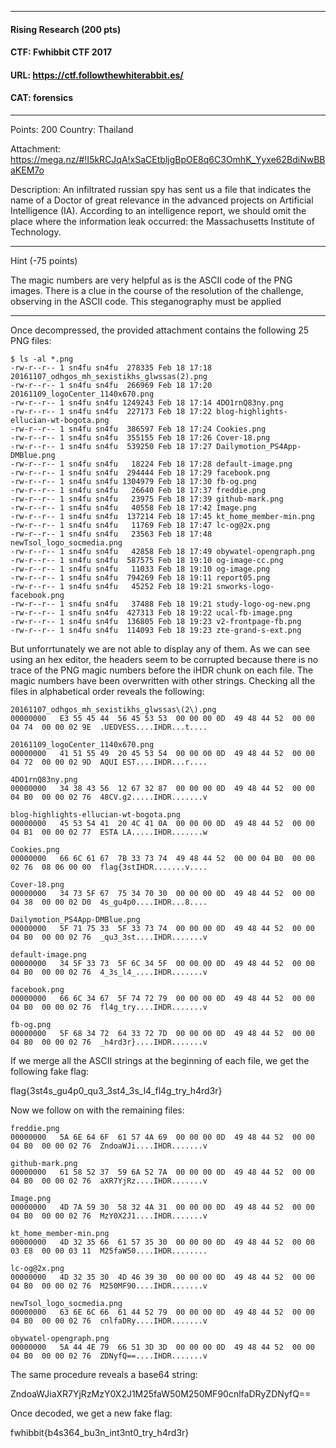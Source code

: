 -----
#### Rising Research (200 pts)
#### CTF: Fwhibbit CTF 2017
#### URL: https://ctf.followthewhiterabbit.es/
#### CAT: forensics

-----

Points: 200 
Country: Thailand 

Attachment: https://mega.nz/#!I5kRCJqA!xSaCEtbljgBpOE8q6C3OmhK_Yyxe62BdiNwBBaKEM7o 

Description: An infiltrated russian spy has sent us a file that indicates the name of a Doctor of 
great relevance in the advanced projects on Artificial Intelligence (IA). According to an intelligence 
report, we should omit the place where the information leak occurred: the Massachusetts Institute of 
Technology.

-----
Hint (-75 points)

The magic numbers are very helpful as is the ASCII code of the PNG images.
There is a clue in the course of the resolution of the challenge, observing 
in the ASCII code. This steganography must be applied 

-----
Once decompressed, the provided attachment contains the following 25 PNG files:

```
$ ls -al *.png
-rw-r--r-- 1 sn4fu sn4fu  278335 Feb 18 17:18 20161107_odhgos_mh_sexistikhs_glwssas(2).png
-rw-r--r-- 1 sn4fu sn4fu  266969 Feb 18 17:20 20161109_logoCenter_1140x670.png
-rw-r--r-- 1 sn4fu sn4fu 1249243 Feb 18 17:14 4DO1rnQ83ny.png
-rw-r--r-- 1 sn4fu sn4fu  227173 Feb 18 17:22 blog-highlights-ellucian-wt-bogota.png
-rw-r--r-- 1 sn4fu sn4fu  386597 Feb 18 17:24 Cookies.png
-rw-r--r-- 1 sn4fu sn4fu  355155 Feb 18 17:26 Cover-18.png
-rw-r--r-- 1 sn4fu sn4fu  539250 Feb 18 17:27 Dailymotion_PS4App-DMBlue.png
-rw-r--r-- 1 sn4fu sn4fu   18224 Feb 18 17:28 default-image.png
-rw-r--r-- 1 sn4fu sn4fu  294444 Feb 18 17:29 facebook.png
-rw-r--r-- 1 sn4fu sn4fu 1304979 Feb 18 17:30 fb-og.png
-rw-r--r-- 1 sn4fu sn4fu   26640 Feb 18 17:37 freddie.png
-rw-r--r-- 1 sn4fu sn4fu   23975 Feb 18 17:39 github-mark.png
-rw-r--r-- 1 sn4fu sn4fu   40558 Feb 18 17:42 Image.png
-rw-r--r-- 1 sn4fu sn4fu  137214 Feb 18 17:45 kt_home_member-min.png
-rw-r--r-- 1 sn4fu sn4fu   11769 Feb 18 17:47 lc-og@2x.png
-rw-r--r-- 1 sn4fu sn4fu   23563 Feb 18 17:48 newTsol_logo_socmedia.png
-rw-r--r-- 1 sn4fu sn4fu   42858 Feb 18 17:49 obywatel-opengraph.png
-rw-r--r-- 1 sn4fu sn4fu  587575 Feb 18 19:10 og-image-cc.png
-rw-r--r-- 1 sn4fu sn4fu   11033 Feb 18 19:10 og-image.png
-rw-r--r-- 1 sn4fu sn4fu  794269 Feb 18 19:11 report05.png
-rw-r--r-- 1 sn4fu sn4fu   45252 Feb 18 19:21 snworks-logo-facebook.png
-rw-r--r-- 1 sn4fu sn4fu   37488 Feb 18 19:21 study-logo-og-new.png
-rw-r--r-- 1 sn4fu sn4fu  427313 Feb 18 19:22 ucal-fb-image.png
-rw-r--r-- 1 sn4fu sn4fu  136805 Feb 18 19:23 v2-frontpage-fb.png
-rw-r--r-- 1 sn4fu sn4fu  114093 Feb 18 19:23 zte-grand-s-ext.png
```

But unforrtunately we are not able to display any of them. As we can see using an hex editor, the headers seem to be corrupted because there is no trace of the PNG magic numbers before the iHDR chunk on each file. The magic numbers have been overwritten with other strings. Checking all the files in alphabetical order reveals the following:

```
20161107_odhgos_mh_sexistikhs_glwssas\(2\).png
00000000   E3 55 45 44  56 45 53 53  00 00 00 0D  49 48 44 52  00 00 04 74  00 00 02 9E  .UEDVESS....IHDR...t....

20161109_logoCenter_1140x670.png
00000000   41 51 55 49  20 45 53 54  00 00 00 0D  49 48 44 52  00 00 04 72  00 00 02 9D  AQUI EST....IHDR...r....

4DO1rnQ83ny.png
00000000   34 38 43 56  12 67 32 87  00 00 00 0D  49 48 44 52  00 00 04 B0  00 00 02 76  48CV.g2.....IHDR.......v

blog-highlights-ellucian-wt-bogota.png
00000000   45 53 54 41  20 4C 41 0A  00 00 00 0D  49 48 44 52  00 00 04 B1  00 00 02 77  ESTA LA.....IHDR.......w

Cookies.png
00000000   66 6C 61 67  7B 33 73 74  49 48 44 52  00 00 04 B0  00 00 02 76  08 06 00 00  flag{3stIHDR.......v....

Cover-18.png
00000000   34 73 5F 67  75 34 70 30  00 00 00 0D  49 48 44 52  00 00 04 38  00 00 02 D0  4s_gu4p0....IHDR...8....

Dailymotion_PS4App-DMBlue.png
00000000   5F 71 75 33  5F 33 73 74  00 00 00 0D  49 48 44 52  00 00 04 B0  00 00 02 76  _qu3_3st....IHDR.......v

default-image.png
00000000   34 5F 33 73  5F 6C 34 5F  00 00 00 0D  49 48 44 52  00 00 04 B0  00 00 02 76  4_3s_l4_....IHDR.......v

facebook.png
00000000   66 6C 34 67  5F 74 72 79  00 00 00 0D  49 48 44 52  00 00 04 B0  00 00 02 76  fl4g_try....IHDR.......v

fb-og.png
00000000   5F 68 34 72  64 33 72 7D  00 00 00 0D  49 48 44 52  00 00 04 B0  00 00 02 76  _h4rd3r}....IHDR.......v
```

If we merge all the ASCII strings at the beginning of each file, we get the following fake flag:

flag{3st4s_gu4p0_qu3_3st4_3s_l4_fl4g_try_h4rd3r}

Now we follow on with the remaining files:

```
freddie.png
00000000   5A 6E 64 6F  61 57 4A 69  00 00 00 0D  49 48 44 52  00 00 04 B0  00 00 02 76  ZndoaWJi....IHDR.......v

github-mark.png
00000000   61 58 52 37  59 6A 52 7A  00 00 00 0D  49 48 44 52  00 00 04 B0  00 00 02 76  aXR7YjRz....IHDR.......v

Image.png
00000000   4D 7A 59 30  58 32 4A 31  00 00 00 0D  49 48 44 52  00 00 04 B0  00 00 02 76  MzY0X2J1....IHDR.......v

kt_home_member-min.png
00000000   4D 32 35 66  61 57 35 30  00 00 00 0D  49 48 44 52  00 00 03 E8  00 00 03 11  M25faW50....IHDR........

lc-og@2x.png
00000000   4D 32 35 30  4D 46 39 30  00 00 00 0D  49 48 44 52  00 00 04 B0  00 00 02 76  M250MF90....IHDR.......v

newTsol_logo_socmedia.png
00000000   63 6E 6C 66  61 44 52 79  00 00 00 0D  49 48 44 52  00 00 04 B0  00 00 02 76  cnlfaDRy....IHDR.......v

obywatel-opengraph.png
00000000   5A 44 4E 79  66 51 3D 3D  00 00 00 0D  49 48 44 52  00 00 04 B0  00 00 02 76  ZDNyfQ==....IHDR.......v
```

The same procedure reveals a base64 string:

ZndoaWJiaXR7YjRzMzY0X2J1M25faW50M250MF90cnlfaDRyZDNyfQ==

Once decoded, we get a new fake flag:

fwhibbit{b4s364_bu3n_int3nt0_try_h4rd3r}













